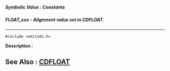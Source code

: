 ##### Symbolic Value : Constants
##### FLOAT_xxx - Alignment value set in CDFLOAT.
---
```
#include <editods.h>
```
**Description :**



**See Also :**
[CDFLOAT](/reference/Data/CDFLOAT)
---
